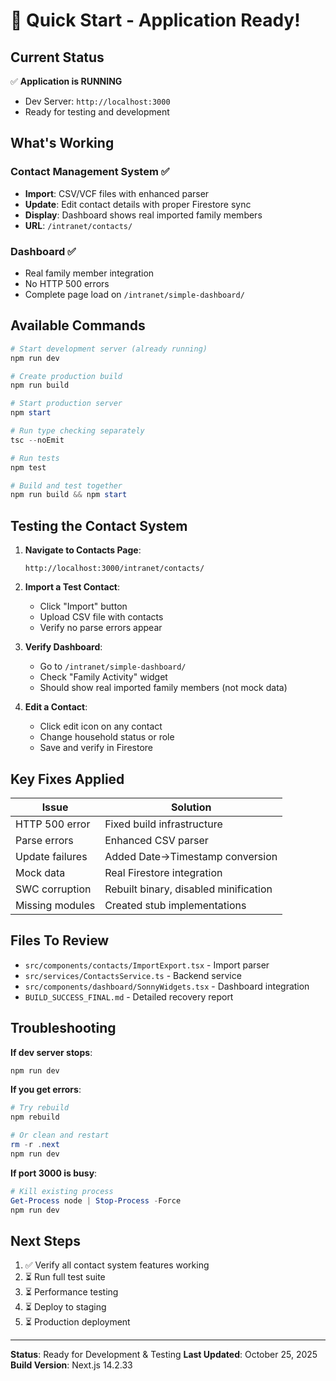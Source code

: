 # 🚀 Quick Start - Application Ready!

## Current Status
✅ **Application is RUNNING**
- Dev Server: `http://localhost:3000`
- Ready for testing and development

## What's Working

### Contact Management System ✅
- **Import**: CSV/VCF files with enhanced parser
- **Update**: Edit contact details with proper Firestore sync
- **Display**: Dashboard shows real imported family members
- **URL**: `/intranet/contacts/`

### Dashboard ✅
- Real family member integration
- No HTTP 500 errors
- Complete page load on `/intranet/simple-dashboard/`

## Available Commands

```powershell
# Start development server (already running)
npm run dev

# Create production build
npm run build

# Start production server
npm start

# Run type checking separately
tsc --noEmit

# Run tests
npm test

# Build and test together
npm run build && npm start
```

## Testing the Contact System

1. **Navigate to Contacts Page**:
   ```
   http://localhost:3000/intranet/contacts/
   ```

2. **Import a Test Contact**:
   - Click "Import" button
   - Upload CSV file with contacts
   - Verify no parse errors appear

3. **Verify Dashboard**:
   - Go to `/intranet/simple-dashboard/`
   - Check "Family Activity" widget
   - Should show real imported family members (not mock data)

4. **Edit a Contact**:
   - Click edit icon on any contact
   - Change household status or role
   - Save and verify in Firestore

## Key Fixes Applied

| Issue | Solution |
|-------|----------|
| HTTP 500 error | Fixed build infrastructure |
| Parse errors | Enhanced CSV parser |
| Update failures | Added Date→Timestamp conversion |
| Mock data | Real Firestore integration |
| SWC corruption | Rebuilt binary, disabled minification |
| Missing modules | Created stub implementations |

## Files To Review

- `src/components/contacts/ImportExport.tsx` - Import parser
- `src/services/ContactsService.ts` - Backend service
- `src/components/dashboard/SonnyWidgets.tsx` - Dashboard integration
- `BUILD_SUCCESS_FINAL.md` - Detailed recovery report

## Troubleshooting

**If dev server stops**:
```powershell
npm run dev
```

**If you get errors**:
```powershell
# Try rebuild
npm rebuild

# Or clean and restart
rm -r .next
npm run dev
```

**If port 3000 is busy**:
```powershell
# Kill existing process
Get-Process node | Stop-Process -Force
npm run dev
```

## Next Steps

1. ✅ Verify all contact system features working
2. ⏳ Run full test suite
3. ⏳ Performance testing
4. ⏳ Deploy to staging
5. ⏳ Production deployment

---

**Status**: Ready for Development & Testing
**Last Updated**: October 25, 2025
**Build Version**: Next.js 14.2.33

